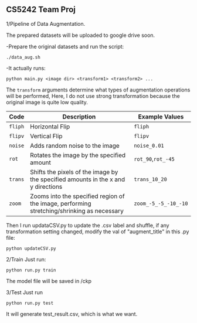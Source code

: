 ## CS5242 Team Proj

1/Pipeline of Data Augmentation.

The prepared datasets will be uploaded to google drive soon.

-Prepare the original datasets and run the script:

    ./data_aug.sh

-It actually runs: 

    python main.py <image dir> <transform1> <transform2> ...

The `transform` arguments determine what types of augmentation operations will be performed,
Here, I do not use strong transformation because the original image is quite low quality.

|Code|Description|Example Values|
|---|---|------|
|`fliph`|Horizontal Flip|`fliph`|
|`flipv`|Vertical Flip|`flipv`|
|`noise`|Adds random noise to the image|`noise_0.01`|
|`rot`|Rotates the image by the specified amount|`rot_90`,`rot_-45`|
|`trans`|Shifts the pixels of the image by the specified amounts in the x and y directions|`trans_10_20`|
|`zoom`|Zooms into the specified region of the image, performing stretching/shrinking as necessary|`zoom_-5_-5_-10_-10`|

Then I run updataCSV.py to update the .csv label and shuffle, if any transformation 
setting changed, modify the val of "augment_title" in this .py file:

    python updateCSV.py
    

2/Train
Just run:

    python run.py train
The model file will be saved in /ckp

3/Test
Just run 

    python run.py test
It will generate test_result.csv, which is what we want.

